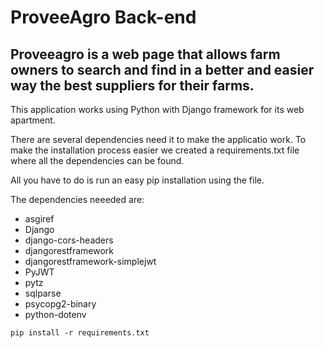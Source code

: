 # ProveeAgro Back-end

## Proveeagro is a web page that allows farm owners to search and find in a better and easier way the best suppliers for their farms.

This application works using Python with Django framework for its web apartment.

There are several dependencies need it to make the applicatio work.
To make the installation process easier we created a requirements.txt file where all the dependencies can be found.

All you have to do is run an easy pip installation using the file.

The dependencies neeeded are:

- asgiref
- Django
- django-cors-headers
- djangorestframework
- djangorestframework-simplejwt
- PyJWT
- pytz
- sqlparse
- psycopg2-binary
- python-dotenv

```
pip install -r requirements.txt
```
